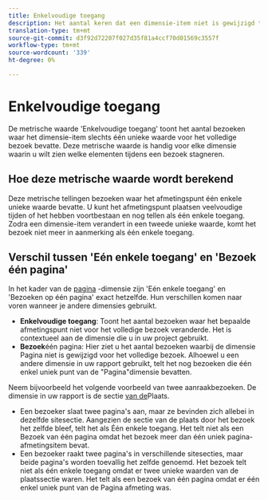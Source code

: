 ```yaml
---
title: Enkelvoudige toegang
description: Het aantal keren dat een dimensie-item niet is gewijzigd tijdens een bezoek.
translation-type: tm+mt
source-git-commit: d3f92d72207f027d35f81a4ccf70d01569c3557f
workflow-type: tm+mt
source-wordcount: '339'
ht-degree: 0%

---
```



# Enkelvoudige toegang

De metrische waarde &#39;Enkelvoudige toegang&#39; toont het aantal bezoeken waar het dimensie-item slechts één unieke waarde voor het volledige bezoek bevatte. Deze metrische waarde is handig voor elke dimensie waarin u wilt zien welke elementen tijdens een bezoek stagneren.

## Hoe deze metrische waarde wordt berekend

Deze metrische tellingen bezoeken waar het afmetingspunt één enkele unieke waarde bevatte. U kunt het afmetingspunt plaatsen veelvoudige tijden of het hebben voortbestaan en nog tellen als één enkele toegang. Zodra een dimensie-item verandert in een tweede unieke waarde, komt het bezoek niet meer in aanmerking als één enkele toegang.

## Verschil tussen &#39;Eén enkele toegang&#39; en &#39;Bezoek één pagina&#39;

In het kader van de [pagina](../dimensions/page.md) -dimensie zijn &#39;Eén enkele toegang&#39; en &#39;Bezoeken op één pagina&#39; exact hetzelfde. Hun verschillen komen naar voren wanneer je andere dimensies gebruikt.

* **Enkelvoudige toegang**: Toont het aantal bezoeken waar het bepaalde afmetingspunt niet voor het volledige bezoek veranderde. Het is contextueel aan de dimensie die u in uw project gebruikt.
* **Bezoek**&#x200B;één pagina: Hier ziet u het aantal bezoeken waarbij de dimensie Pagina niet is gewijzigd voor het volledige bezoek. Alhoewel u een andere dimensie in uw rapport gebruikt, telt het nog bezoeken die één enkel uniek punt van de &quot;Pagina&quot;dimensie bevatten.

Neem bijvoorbeeld het volgende voorbeeld van twee aanraakbezoeken. De dimensie in uw rapport is de sectie [van de](../dimensions/site-section.md)Plaats.

* Een bezoeker slaat twee pagina&#39;s aan, maar ze bevinden zich allebei in dezelfde sitesectie. Aangezien de sectie van de plaats door het bezoek het zelfde bleef, telt het als Één enkele toegang. Het telt niet als een Bezoek van één pagina omdat het bezoek meer dan één uniek pagina-afmetingsitem bevat.
* Een bezoeker raakt twee pagina&#39;s in verschillende sitesecties, maar beide pagina&#39;s worden toevallig het zelfde genoemd. Het bezoek telt niet als één enkele toegang omdat er twee unieke waarden van de plaatssectie waren. Het telt als een bezoek van één pagina omdat er één enkel uniek punt van de Pagina afmeting was.
